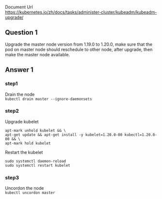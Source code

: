 Document Url  
https://kubernetes.io/zh/docs/tasks/administer-cluster/kubeadm/kubeadm-upgrade/
## Question 1
Upgrade the master node version from 1.19.0 to 1.20.0, make sure that the pod on master node should reschedule to other node, after upgrade, then make the master node available. 
## Answer 1
### step1
Drain the node  
`kubectl drain master --ignore-daemonsets`
### step2
Upgrade kubelet
```shell
apt-mark unhold kubelet && \
apt-get update && apt-get install -y kubelet=1.20.0-00 kubectl=1.20.0-00 && \
apt-mark hold kubelet
```
Restart the kubelet  
```shell
sudo systemctl daemon-reload
sudo systemctl restart kubelet
```
### step3
Uncordon the node  
`kubectl uncordon master`
